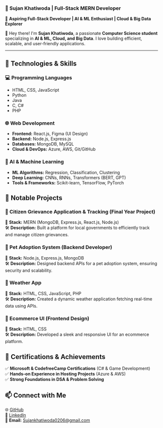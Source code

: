 ### 🌟 Sujan Khatiwoda | Full-Stack MERN Developer  

🚀 **Aspiring Full-Stack Developer | AI & ML Enthusiast | Cloud & Big Data Explorer**  

👋 Hey there! I'm **Sujan Khatiwoda**, a passionate **Computer Science student** specializing in **AI & ML, Cloud, and Big Data**. I love building efficient, scalable, and user-friendly applications.  

---

## 🚀 Technologies & Skills  

### **💻 Programming Languages**  
- HTML, CSS, JavaScript  
- Python  
- Java  
- C, C#  
- PHP  

### **🌐 Web Development**  
- **Frontend:** React.js, Figma (UI Design)  
- **Backend:** Node.js, Express.js  
- **Databases:** MongoDB, MySQL  
- **Cloud & DevOps:** Azure, AWS, Git/GitHub  

### **🤖 AI & Machine Learning**  
- **ML Algorithms:** Regression, Classification, Clustering  
- **Deep Learning:** CNNs, RNNs, Transformers (BERT, GPT)  
- **Tools & Frameworks:** Scikit-learn, TensorFlow, PyTorch  


## 📌 Notable Projects  

### **🔹 Citizen Grievance Application & Tracking (Final Year Project)**  
📌 **Stack:** MERN (MongoDB, Express.js, React.js, Node.js)  
🛠️ **Description:** Built a platform for local governments to efficiently track and manage citizen grievances.  

### **🔹 Pet Adoption System (Backend Developer)**  
📌 **Stack:** Node.js, Express.js, MongoDB  
🛠️ **Description:** Designed backend APIs for a pet adoption system, ensuring security and scalability.  

### **🔹 Weather App**  
📌 **Stack:** HTML, CSS, JavaScript, PHP  
🛠️ **Description:** Created a dynamic weather application fetching real-time data using APIs.  

### **🔹 Ecommerce UI (Frontend Design)**  
📌 **Stack:** HTML, CSS  
🛠️ **Description:** Developed a sleek and responsive UI for an ecommerce platform.  


## 🎯 Certifications & Achievements  
✅ **Microsoft & CodefreeCamp Certifications** (C# & Game Development)  
✅ **Hands-on Experience in Hosting Projects** (Azure & AWS)  
✅ **Strong Foundations in DSA & Problem Solving**  


## 📫 Connect with Me  
🌐 [GitHub](https://github.com/sujan-0)  
💼 [LinkedIn](https://www.linkedin.com/in/sujan-khatiwoda-12982026a/)  
📧 **Email:** Sujankhatiwoda0206@gmail.com

